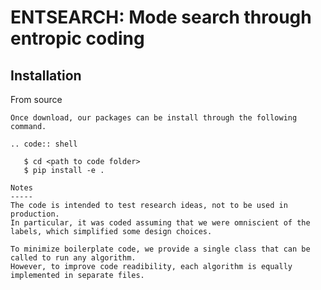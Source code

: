 ENTSEARCH: Mode search through entropic coding
==============================================

Installation
------------
From source
~~~~~~~~~~~
Once download, our packages can be install through the following command.

.. code:: shell

   $ cd <path to code folder>
   $ pip install -e .

Notes
-----
The code is intended to test research ideas, not to be used in production.
In particular, it was coded assuming that we were omniscient of the labels, which simplified some design choices.

To minimize boilerplate code, we provide a single class that can be called to run any algorithm.
However, to improve code readibility, each algorithm is equally implemented in separate files.
